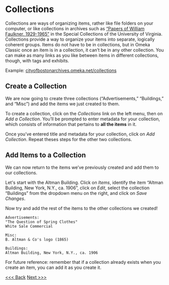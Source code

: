 # Collections

Collections are ways of organizing items, rather like file folders on your computer, or like collections in archives such as [“Papers of William Faulkner, 1929-1965”](http://ead.lib.virginia.edu/vivaxtf/view?docId=uva-sc/viu02364.xml) in the Special Collections of the University of Virginia. Collections provide a way to organize your items into separate, logically coherent groups. Items do not have to be in collections, but in Omeka Classic once an item is in a collection, it can’t be in any other collection. You can make as many links as you like between items in different collections, though, with tags and exhibits. 

Example: [cityofbostonarchives.omeka.net/collections](http://cityofbostonarchives.omeka.net/collections)

## Create a Collection

We are now going to create three collections (“Advertisements,” “Buildings,” and “Misc”) and add the items we just created to them. 

To create a collection, click on the _Collections_ link on the left menu, then on _Add a Collection_. You’ll be prompted to enter metadata for your collection, which consists of information that pertains to __all the items__ in it. 

Once you’ve entered title and metadata for your collection, click on _Add Collection_. Repeat theses steps for the other two collections.

## Add Items to a Collection

We can now return to the items we’ve previously created and add them to our collections. 

Let's start with the Altman Building. Click on _Items_, identify the item “Altman Building, New York, N.Y., ca. 1906”, click on _Edit_, select the collection “Buildings” from the dropdown menu on the right, and click on _Save Changes_.

Now try and add the rest of the items to the other collections we created!

```
Advertisements:
"The Question of Spring Clothes"
White Sale Commercial

Misc:
B. Altman & Co's logo (1865)

Buildings: 
Altman Building, New York, N.Y., ca. 1906
```

For future reference: remember that if a collection already exists when you create an item, you can add it as you create it. 


[<<< Back](addanitem.md) [Next >>>](digitalexhibitions.md)  